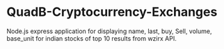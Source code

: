 # QuadB-Cryptocurrency-Exchanges
Node.js express application for displaying name, last, buy, Sell, volume, base_unit for indian stocks of top 10 results from wzirx API. 

